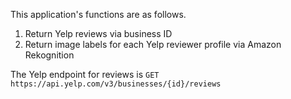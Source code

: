 This application's functions are as follows.

1) Return Yelp reviews via business ID
2) Return image labels for each Yelp reviewer profile via Amazon Rekognition

The Yelp endpoint for reviews is 
`GET https://api.yelp.com/v3/businesses/{id}/reviews`
